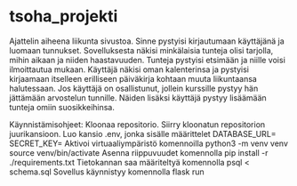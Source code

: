 # tsoha_projekti
Ajattelin aiheena liikunta sivustoa. 
Sinne pystyisi kirjautumaan käyttäjänä ja luomaan tunnukset. Sovelluksesta näkisi minkälaisia tunteja olisi tarjolla, mihin aikaan ja niiden haastavuuden. Tunteja pystyisi etsimään ja niille voisi ilmoittautua mukaan. Käyttäjä näkisi oman kalenterinsa ja pystyisi kirjaamaan itselleen erilliseen päiväkirja kohtaan muuta liikuntaansa halutessaan. Jos käyttäjä on osallistunut, jollein kurssille pystyy hän jättämään arvostelun tunnille. Näiden lisäksi käyttäjä pystyy lisäämään tunteja omiin suosikkeihinsa.

Käynnistämisohjeet:
Kloonaa repositorio.
Siirry kloonatun repositorion juurikansioon.
Luo kansio .env, jonka sisälle määrittelet
  DATABASE_URL=
  SECRET_KEY=
Aktivoi virtuaaliympäristö komennoilla 
  python3 -m venv venv
  source venv/bin/activate
Asenna riippuvuudet komennolla 
  pip install -r ./requirements.txt
Tietokannan saa määriteltyä komennolla 
  psql < schema.sql
Sovellus käynnistyy komennolla 
  flask run
